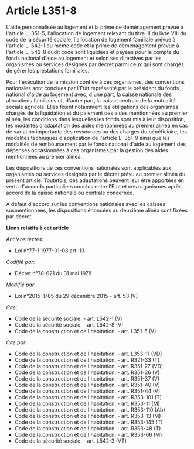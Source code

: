 # Article L351-8

L'aide personnalisée au logement et la prime de déménagement prévue à l'article L. 351-5, l'allocation de logement relevant
du titre III du livre VIII du code de la sécurité sociale, l'allocation de logement familiale prévue à l'article L. 542-1 du
même code et la prime de déménagement prévue à l'article L. 542-8 dudit code sont liquidées et payées pour le compte du fonds
national d'aide au logement et selon ses directives par les organismes ou services désignés par décret parmi ceux qui sont
chargés de gérer les prestations familiales. 

Pour l'exécution de la mission confiée à ces organismes, des conventions nationales sont conclues par l'Etat représenté par
le président du fonds national d'aide au logement avec, d'une part, la caisse nationale des allocations familiales et,
d'autre part, la caisse centrale de la mutualité sociale agricole. Elles fixent notamment les obligations des organismes
chargés de la liquidation et du paiement des aides mentionnées au premier alinéa, les conditions dans lesquelles les fonds
sont mis à leur disposition, les modalités d'adaptation des aides mentionnées au premier alinéa en cas de variation
importante des ressources ou des charges du bénéficiaire, les modalités techniques d'application de l'article L. 351-9 ainsi
que les modalités de remboursement par le fonds national d'aide au logement des dépenses occasionnées à ces organismes par la
gestion des aides mentionnées au premier alinéa. 

Les dispositions de ces conventions nationales sont applicables aux organismes ou services désignés par le décret prévu au
premier alinéa du présent article. Toutefois, des adaptations peuvent leur être apportées en vertu d'accords particuliers
conclus entre l'Etat et ces organismes après accord de la caisse nationale ou centrale concernée. 

A défaut d'accord sur les conventions nationales avec les caisses susmentionnées, les dispositions énoncées au deuxième
alinéa sont fixées par décret.

**Liens relatifs à cet article**

_Anciens textes_:

  - Loi n°77-1 1977-01-03 art. 13

_Codifié par_:

  - Décret n°78-621 du 31 mai 1978

_Modifié par_:

  - Loi n°2015-1785 du 29 décembre 2015 - art. 53 (V)

_Cite_:

  - Code de la sécurité sociale. - art. L542-1 (V)
  - Code de la sécurité sociale. - art. L542-8 (V)
  - Code de la construction et de l'habitation. - art. L351-5 (V)

_Cité par_:

  - Code de la construction et de l'habitation. - art. L353-11 (VD)
  - Code de la construction et de l'habitation. - art. R321-33 (T)
  - Code de la construction et de l'habitation. - art. R351-27 (VD)
  - Code de la construction et de l'habitation. - art. R351-36 (V)
  - Code de la construction et de l'habitation. - art. R351-37 (V)
  - Code de la construction et de l'habitation. - art. R351-40 (V)
  - Code de la construction et de l'habitation. - art. R351-44 (V)
  - Code de la construction et de l'habitation. - art. R353-101 (T)
  - Code de la construction et de l'habitation. - art. R353-11 (M)
  - Code de la construction et de l'habitation. - art. R353-110 (Ab)
  - Code de la construction et de l'habitation. - art. R353-13 (M)
  - Code de la construction et de l'habitation. - art. R353-145 (T)
  - Code de la construction et de l'habitation. - art. R353-48 (T)
  - Code de la construction et de l'habitation. - art. R353-66 (M)
  - Code de la sécurité sociale. - art. L542-3 (VT)
